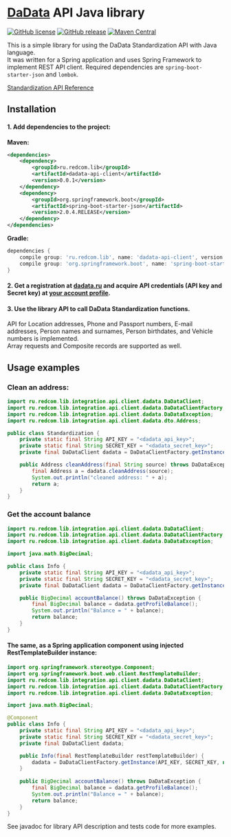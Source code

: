 [DaData](http://dadata.ru) API Java library
===========================================

[![GitHub license](https://img.shields.io/github/license/redcom-internet/dadata-api-client.svg)](https://github.com/redcom-internet/dadata-api-client/blob/master/LICENSE.txt)
[![GitHub release](https://img.shields.io/github/release/redcom-internet/dadata-api-client.svg)](https://github.com/redcom-internet/dadata-api-client/releases)
[![Maven Central](https://img.shields.io/maven-central/v/ru.redcom.lib/dadata-api-client.svg)](https://search.maven.org/search?q=a:dadata-api-client)

This is a simple library for using the DaData Standardization API with Java language.  
It was written for a Spring application and uses Spring Framework to implement REST API client.
Required dependencies are `spring-boot-starter-json` and `lombok`.

[Standardization API Reference](https://dadata.ru/api/clean/)

Installation
------------
#### 1. Add dependencies to the project:  
**Maven:**
```xml
<dependencies>
    <dependency>
        <groupId>ru.redcom.lib</groupId>
        <artifactId>dadata-api-client</artifactId>
        <version>0.0.1</version>
    </dependency>
    <dependency>
        <groupId>org.springframework.boot</groupId>
        <artifactId>spring-boot-starter-json</artifactId>
        <version>2.0.4.RELEASE</version>
    </dependency>
</dependencies>
```
**Gradle:**
```groovy
dependencies {
    compile group: 'ru.redcom.lib', name: 'dadata-api-client', version: '0.0.1'
    compile group: 'org.springframework.boot', name: 'spring-boot-starter-json', version: '2.0.4.RELEASE'
}
```
#### 2. Get a registration at [dadata.ru](https://dadata.ru) and acquire API credentials (API key and Secret key) at [your account profile](https://dadata.ru/profile/#info).   

#### 3. Use the library API to call DaData Standardization functions.
API for Location addresses, Phone and Passport numbers, E-mail addresses,
Person names and surnames, Person birthdates, and Vehicle numbers is implemented.  
Array requests and Composite records are supported as well.    
 
Usage examples
--------------
### Clean an address:
```java
import ru.redcom.lib.integration.api.client.dadata.DaDataClient;
import ru.redcom.lib.integration.api.client.dadata.DaDataClientFactory;
import ru.redcom.lib.integration.api.client.dadata.DaDataException;
import ru.redcom.lib.integration.api.client.dadata.dto.Address;

public class Standardization {
	private static final String API_KEY = "<dadata_api_key>";
	private static final String SECRET_KEY = "<dadata_secret_key>";
	private final DaDataClient dadata = DaDataClientFactory.getInstance(API_KEY, SECRET_KEY);

	public Address cleanAddress(final String source) throws DaDataException {
		final Address a = dadata.cleanAddress(source);
		System.out.println("cleaned address: " + a);
		return a;
	}
}
```

### Get the account balance
```java
import ru.redcom.lib.integration.api.client.dadata.DaDataClient;
import ru.redcom.lib.integration.api.client.dadata.DaDataClientFactory;
import ru.redcom.lib.integration.api.client.dadata.DaDataException;

import java.math.BigDecimal;

public class Info {
	private static final String API_KEY = "<dadata_api_key>";
	private static final String SECRET_KEY = "<dadata_secret_key>";
	private final DaDataClient dadata = DaDataClientFactory.getInstance(API_KEY, SECRET_KEY);

	public BigDecimal accountBalance() throws DaDataException {
		final BigDecimal balance = dadata.getProfileBalance();
		System.out.println("Balance = " + balance);
		return balance;
	}
}
```

#### The same, as a Spring application component using injected RestTemplateBuilder instance:
```java
import org.springframework.stereotype.Component;
import org.springframework.boot.web.client.RestTemplateBuilder;
import ru.redcom.lib.integration.api.client.dadata.DaDataClient;
import ru.redcom.lib.integration.api.client.dadata.DaDataClientFactory;
import ru.redcom.lib.integration.api.client.dadata.DaDataException;

import java.math.BigDecimal;

@Component
public class Info {
	private static final String API_KEY = "<dadata_api_key>";
	private static final String SECRET_KEY = "<dadata_secret_key>";
	private final DaDataClient dadata;

	public Info(final RestTemplateBuilder restTemplateBuilder) {
		dadata = DaDataClientFactory.getInstance(API_KEY, SECRET_KEY, null, restTemplateBuilder);
	}
	
	public BigDecimal accountBalance() throws DaDataException {
		final BigDecimal balance = dadata.getProfileBalance();
		System.out.println("Balance = " + balance);
		return balance;
	}
}
```

See javadoc for library API description and tests code for more examples.
